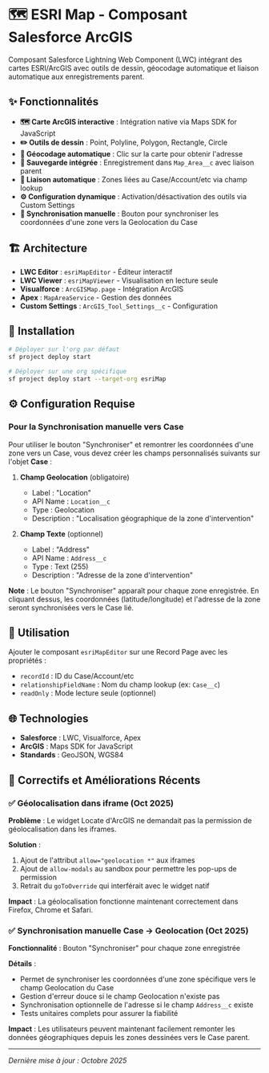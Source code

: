 # 🗺️ ESRI Map - Composant Salesforce ArcGIS

Composant Salesforce Lightning Web Component (LWC) intégrant des cartes ESRI/ArcGIS avec outils de dessin, géocodage automatique et liaison automatique aux enregistrements parent.

## ✨ Fonctionnalités

- **🗺️ Carte ArcGIS interactive** : Intégration native via Maps SDK for JavaScript
- **✏️ Outils de dessin** : Point, Polyline, Polygon, Rectangle, Circle
- **📍 Géocodage automatique** : Clic sur la carte pour obtenir l'adresse
- **💾 Sauvegarde intégrée** : Enregistrement dans `Map_Area__c` avec liaison parent
- **🔗 Liaison automatique** : Zones liées au Case/Account/etc via champ lookup
- **⚙️ Configuration dynamique** : Activation/désactivation des outils via Custom Settings
- **🔄 Synchronisation manuelle** : Bouton pour synchroniser les coordonnées d'une zone vers la Geolocation du Case

## 🏗️ Architecture

- **LWC Editor** : `esriMapEditor` - Éditeur interactif
- **LWC Viewer** : `esriMapViewer` - Visualisation en lecture seule
- **Visualforce** : `ArcGISMap.page` - Intégration ArcGIS
- **Apex** : `MapAreaService` - Gestion des données
- **Custom Settings** : `ArcGIS_Tool_Settings__c` - Configuration

## 🚀 Installation

```bash
# Déployer sur l'org par défaut
sf project deploy start

# Déployer sur une org spécifique
sf project deploy start --target-org esriMap
```

## ⚙️ Configuration Requise

### Pour la Synchronisation manuelle vers Case

Pour utiliser le bouton "Synchroniser" et remontrer les coordonnées d'une zone vers un Case, vous devez créer les champs personnalisés suivants sur l'objet **Case** :

1. **Champ Geolocation** (obligatoire)
   - Label : "Location"
   - API Name : `Location__c`
   - Type : Geolocation
   - Description : "Localisation géographique de la zone d'intervention"

2. **Champ Texte** (optionnel)
   - Label : "Address"
   - API Name : `Address__c`
   - Type : Text (255)
   - Description : "Adresse de la zone d'intervention"

**Note** : Le bouton "Synchroniser" apparaît pour chaque zone enregistrée. En cliquant dessus, les coordonnées (latitude/longitude) et l'adresse de la zone seront synchronisées vers le Case lié.

## 📱 Utilisation

Ajouter le composant `esriMapEditor` sur une Record Page avec les propriétés :
- `recordId` : ID du Case/Account/etc
- `relationshipFieldName` : Nom du champ lookup (ex: `Case__c`)
- `readOnly` : Mode lecture seule (optionnel)

## 🌐 Technologies

- **Salesforce** : LWC, Visualforce, Apex
- **ArcGIS** : Maps SDK for JavaScript
- **Standards** : GeoJSON, WGS84

## 🔧 Correctifs et Améliorations Récents

### ✅ Géolocalisation dans iframe (Oct 2025)
**Problème** : Le widget Locate d'ArcGIS ne demandait pas la permission de géolocalisation dans les iframes.

**Solution** :
1. Ajout de l'attribut `allow="geolocation *"` aux iframes
2. Ajout de `allow-modals` au sandbox pour permettre les pop-ups de permission
3. Retrait du `goToOverride` qui interférait avec le widget natif

**Impact** : La géolocalisation fonctionne maintenant correctement dans Firefox, Chrome et Safari.

### ✅ Synchronisation manuelle Case → Geolocation (Oct 2025)
**Fonctionnalité** : Bouton "Synchroniser" pour chaque zone enregistrée

**Détails** :
- Permet de synchroniser les coordonnées d'une zone spécifique vers le champ Geolocation du Case
- Gestion d'erreur douce si le champ Geolocation n'existe pas
- Synchronisation optionnelle de l'adresse si le champ `Address__c` existe
- Tests unitaires complets pour assurer la fiabilité

**Impact** : Les utilisateurs peuvent maintenant facilement remonter les données géographiques depuis les zones dessinées vers le Case parent.

---

*Dernière mise à jour : Octobre 2025*
